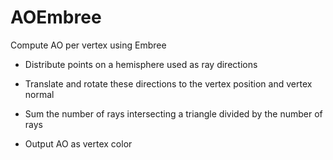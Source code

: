 # AOEmbree

Compute AO per vertex using Embree

- Distribute points on a hemisphere used as ray directions

- Translate and rotate these directions to the vertex position and vertex normal

- Sum the number of rays intersecting a triangle divided by the number of rays

- Output AO as vertex color

